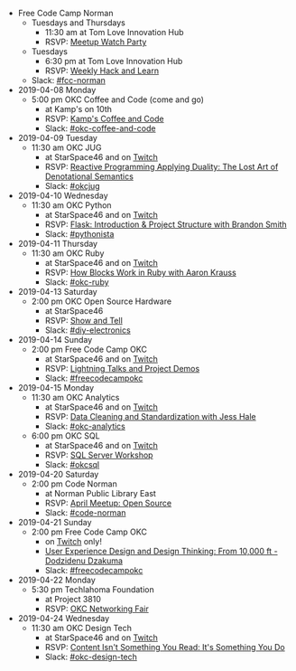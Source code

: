 * Free Code Camp Norman
  * Tuesdays and Thursdays
    * 11:30 am at Tom Love Innovation Hub
    * RSVP: [Meetup Watch Party](https://www.meetup.com/FreeCodeCamp-Norman)
  * Tuesdays
    * 6:30 pm at Tom Love Innovation Hub
    * RSVP: [Weekly Hack and Learn](https://www.meetup.com/FreeCodeCamp-Norman)
  * Slack: [#fcc-norman](https://techlahoma.slack.com/messages/fcc-norman/)
* 2019-04-08 Monday
  * 5:00 pm OKC Coffee and Code (come and go)
    * at Kamp's on 10th
    * RSVP: [Kamp's Coffee and Code](https://www.meetup.com/okccoffeeandcode/events/260347917/)
    * Slack: [#okc-coffee-and-code](https://techlahoma.slack.com/messages/okc-coffee-and-code/)
* 2019-04-09 Tuesday
  * 11:30 am OKC JUG
    * at StarSpace46 and on [Twitch](https://twitch.tv/techlahoma)
    * RSVP: [Reactive Programming Applying Duality: The Lost Art of Denotational Semantics](https://www.meetup.com/okcjug/events/260243783/)
    * Slack: [#okcjug](https://techlahoma.slack.com/messages/okcjug/)
* 2019-04-10 Wednesday
  * 11:30 am OKC Python
    * at StarSpace46 and on [Twitch](https://twitch.tv/techlahoma)
    * RSVP: [Flask: Introduction & Project Structure with Brandon Smith](https://www.meetup.com/okcpython/events/vtdhfpyzgbnb/)
    * Slack: [#pythonista](https://techlahoma.slack.com/messages/pythonista/)
* 2019-04-11 Thursday
  * 11:30 am OKC Ruby
    * at StarSpace46 and on [Twitch](https://twitch.tv/techlahoma)
    * RSVP: [How Blocks Work in Ruby with Aaron Krauss](https://www.meetup.com/OKC-Ruby/events/260320315/)
    * Slack: [#okc-ruby](https://techlahoma.slack.com/messages/okc-ruby/)
* 2019-04-13 Saturday
  * 2:00 pm OKC Open Source Hardware
    * at StarSpace46
    * RSVP: [Show and Tell](https://www.meetup.com/OKC-OSH/events/260251842/)
    * Slack: [#diy-electronics](https://techlahoma.slack.com/messages/diy-electronics/)
* 2019-04-14 Sunday
  * 2:00 pm Free Code Camp OKC
    * at StarSpace46 and on [Twitch](https://twitch.tv/techlahoma)
    * RSVP: [Lightning Talks and Project Demos](https://www.meetup.com/FreeCodeCampOKC/events/260397509/)
    * Slack: [#freecodecampokc](https://techlahoma.slack.com/messages/freecodecampokc/)
* 2019-04-15 Monday
  * 11:30 am OKC Analytics
    * at StarSpace46 and on [Twitch](https://twitch.tv/techlahoma)
    * RSVP: [Data Cleaning and Standardization with Jess Hale](https://www.meetup.com/OKC-Analytics/events/259068020/)
    * Slack: [#okc-analytics](https://techlahoma.slack.com/messages/okc-analytics/)
  * 6:00 pm OKC SQL
    * at StarSpace46 and on [Twitch](https://twitch.tv/techlahoma)
    * RSVP: [SQL Server Workshop](https://www.meetup.com/OKCSQL/events/260320411/)
    * Slack: [#okcsql](https://techlahoma.slack.com/messages/okcsql/)
* 2019-04-20 Saturday
  * 2:00 pm Code Norman
    * at Norman Public Library East
    * RSVP: [April Meetup: Open Source](https://www.meetup.com/CODE-Norman/events/260026240/)
    * Slack: [#code-norman](https://techlahoma.slack.com/messages/code-norman/)
* 2019-04-21 Sunday
  * 2:00 pm Free Code Camp OKC
    * on [Twitch](https://twitch.tv/techlahoma) only!
    * [User Experience Design and Design Thinking: From 10,000 ft - Dodzidenu Dzakuma](https://www.twitch.tv/events/_Z7WLajwTPG1CI6uswDNfw)
    * Slack: [#freecodecampokc](https://techlahoma.slack.com/messages/freecodecampokc/)
* 2019-04-22 Monday
  * 5:30 pm Techlahoma Foundation
    * at Project 3810 
    * RSVP: [OKC Networking Fair](https://www.meetup.com/Techlahoma-Foundation/events/260083389/)
* 2019-04-24 Wednesday
  * 11:30 am OKC Design Tech
    * at StarSpace46 and on [Twitch](https://twitch.tv/techlahoma)
    * RSVP: [Content Isn't Something You Read: It's Something You Do](https://www.meetup.com/OKC-Design-Tech/events/260122459/)
    * Slack: [#okc-design-tech](https://techlahoma.slack.com/messages/okc-design-tech/)

